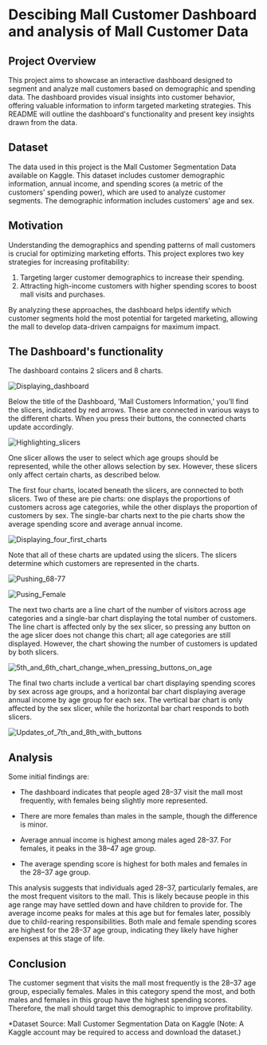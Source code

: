 
# Descibing Mall Customer Dashboard and analysis of Mall Customer Data

## Project Overview

This project aims to showcase an interactive dashboard designed to segment and analyze mall customers based on demographic and spending data. The dashboard provides visual insights into customer behavior, offering valuable information to inform targeted marketing strategies. This README will outline the dashboard's functionality and present key insights drawn from the data.

## Dataset

The data used in this project is the Mall Customer Segmentation Data available on Kaggle. This dataset includes customer demographic information, annual income, and spending scores (a metric of the customers' spending power), which are used to analyze customer segments. The demographic information includes customers' age and sex.

## Motivation

Understanding the demographics and spending patterns of mall customers is crucial for optimizing marketing efforts. This project explores two key strategies for increasing profitability:

1. Targeting larger customer demographics to increase their spending.
2. Attracting high-income customers with higher spending scores to boost mall visits and purchases.

By analyzing these approaches, the dashboard helps identify which customer segments hold the most potential for targeted marketing, allowing the mall to develop data-driven campaigns for maximum impact.

## The Dashboard's functionality

The dashboard contains 2 slicers and 8 charts.

![Displaying_dashboard](https://github.com/user-attachments/assets/37a92147-58cd-43ab-835d-193f8b865da0)

Below the title of the Dashboard, 'Mall Customers Information,' you’ll find the slicers, indicated by red arrows. These are connected in various ways to the different charts. When you press their buttons, the connected charts update accordingly.

![Highlighting_slicers](https://github.com/user-attachments/assets/556bb666-37f7-48e0-a719-f001484358f6)

One slicer allows the user to select which age groups should be represented, while the other allows selection by sex. However, these slicers only affect certain charts, as described below.

The first four charts, located beneath the slicers, are connected to both slicers. Two of these are pie charts: one displays the proportions of customers across age categories, while the other displays the proportion of customers by sex. The single-bar charts next to the pie charts show the average spending score and average annual income.

![Displaying_four_first_charts](https://github.com/user-attachments/assets/a28dd744-02ba-4500-9637-9e35bcb9a4ed)

Note that all of these charts are updated using the slicers. The slicers determine which customers are represented in the charts.

![Pushing_68-77 ](https://github.com/user-attachments/assets/64ade2c9-1ee9-4383-8bd8-76c79a2846e1)

![Pusing_Female](https://github.com/user-attachments/assets/8e99f81c-eb11-4289-ae19-569d4eace6fb)

The next two charts are a line chart of the number of visitors across age categories and a single-bar chart displaying the total number of customers. The line chart is affected only by the sex slicer, so pressing any button on the age slicer does not change this chart; all age categories are still displayed. However, the chart showing the number of customers is updated by both slicers.

![5th_and_6th_chart_change_when_pressing_buttons_on_age](https://github.com/user-attachments/assets/a482051f-7ad3-403d-a286-4fbf5a14ca5e)

The final two charts include a vertical bar chart displaying spending scores by sex across age groups, and a horizontal bar chart displaying average annual income by age group for each sex. The vertical bar chart is only affected by the sex slicer, while the horizontal bar chart responds to both slicers.

![Updates_of_7th_and_8th_with_buttons](https://github.com/user-attachments/assets/1bd666d7-1b45-4980-973f-5a5363a0ea49)

## Analysis

Some initial findings are:

* The dashboard indicates that people aged 28–37 visit the mall most frequently, with females being slightly more represented.

* There are more females than males in the sample, though the difference is minor.

* Average annual income is highest among males aged 28–37. For females, it peaks in the 38–47 age group.

* The average spending score is highest for both males and females in the 28–37 age group.

This analysis suggests that individuals aged 28–37, particularly females, are the most frequent visitors to the mall. This is likely because people in this age range may have settled down and have children to provide for. The average income peaks for males at this age but for females later, possibly due to child-rearing responsibilities. Both male and female spending scores are highest for the 28–37 age group, indicating they likely have higher expenses at this stage of life.

## Conclusion

The customer segment that visits the mall most frequently is the 28–37 age group, especially females. Males in this category spend the most, and both males and females in this group have the highest spending scores. Therefore, the mall should target this demographic to improve profitability.

*Dataset Source: Mall Customer Segmentation Data on Kaggle
(Note: A Kaggle account may be required to access and download the dataset.)
